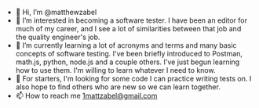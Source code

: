 - 👋 Hi, I’m @matthewzabel
- 👀 I’m interested in becoming a software tester. I have been an editor for much of my career, and I see a lot of similarities between that job and the quality engineer's job.
- 🌱 I’m currently learning a lot of acronyms and terms and many basic concepts of software testing. I've been briefly introduced to Postman, math.js, python, node.js and a couple others. I've just begun learning how to use them. I'm willing to learn whatever I need to know.
- 💞️ For starters, I'm looking for some code I can practice writing tests on. I also hope to find others who are new so we can learn together.
- 📫 How to reach me 1mattzabel@gmail.com

<!---
matthewzabel/matthewzabel is a ✨ special ✨ repository because its `README.md` (this file) appears on your GitHub profile.
You can click the Preview link to take a look at your changes.
--->
